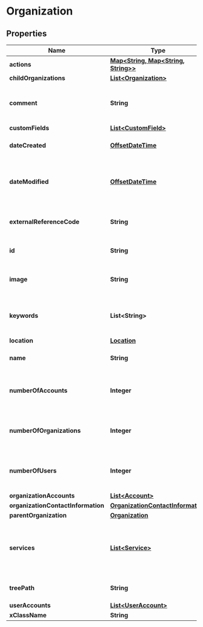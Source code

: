 # Organization

## Properties
Name | Type | Description | Notes
------------ | ------------- | ------------- | -------------
**actions** | [**Map&lt;String, Map&lt;String, String&gt;&gt;**](Map.md) |  |  [optional]
**childOrganizations** | [**List&lt;Organization&gt;**](Organization.md) |  |  [optional]
**comment** | **String** | The text of a comment associated with the organization. |  [optional]
**customFields** | [**List&lt;CustomField&gt;**](CustomField.md) |  |  [optional]
**dateCreated** | [**OffsetDateTime**](OffsetDateTime.md) | The organization&#x27;s creation date. |  [optional]
**dateModified** | [**OffsetDateTime**](OffsetDateTime.md) | The most recent time any of the organization&#x27;s fields changed. |  [optional]
**externalReferenceCode** | **String** | The optional external key of this organization. |  [optional]
**id** | **String** | The organization&#x27;s ID. |  [optional]
**image** | **String** | A relative URL to the organization&#x27;s image. |  [optional]
**keywords** | **List&lt;String&gt;** | A list of keywords describing the organization. |  [optional]
**location** | [**Location**](Location.md) |  |  [optional]
**name** | **String** | The organization&#x27;s name. |  [optional]
**numberOfAccounts** | **Integer** | The number of this organization&#x27;s associated accounts. |  [optional]
**numberOfOrganizations** | **Integer** | The number of this organization&#x27;s child organizations. |  [optional]
**numberOfUsers** | **Integer** | The number of this organization&#x27;s associated users. |  [optional]
**organizationAccounts** | [**List&lt;Account&gt;**](Account.md) |  |  [optional]
**organizationContactInformation** | [**OrganizationContactInformation**](OrganizationContactInformation.md) |  |  [optional]
**parentOrganization** | [**Organization**](Organization.md) |  |  [optional]
**services** | [**List&lt;Service&gt;**](Service.md) | A list of services the organization provides. This follows the [&#x60;Service&#x60;](https://www.schema.org/Service) specification. |  [optional]
**treePath** | **String** | The tree path of the organization. |  [optional]
**userAccounts** | [**List&lt;UserAccount&gt;**](UserAccount.md) |  |  [optional]
**xClassName** | **String** |  |  [optional]
